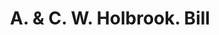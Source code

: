 ---
doi: 10.7916/D8J97JK0
date_other: '1870'
date_other_textual: '1870'
form: printed ephemera
genre:
- Invoices
name:
- A. & C. W. Holbrook
object_in_context_url: https://biggert.cul.columbia.edu/items/view/ave_biggert_01531
subject_hierarchical_geographic:
- Providence, Rhode Island, United States
subject_name:
- A. & C. W. Holbrook
title: A. & C. W. Holbrook. Bill
sort_title: A. & C. W. Holbrook. Bill
call_number: ave_biggert_01531
coordinates:
- 41.82361111111111,-71.42222222222223
pid: ave_biggert_01531
identifiers: ave_biggert_01531
thumbnail: https://derivativo-1.library.columbia.edu/iiif/2/ldpd:343905/full/!256,256/0/native.jpg
permalink: "/biggert/ave_biggert_01531/"
layout: iiif-image-page
---